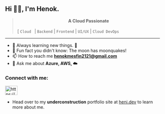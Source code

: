 ## Hi ✌🏽, I'm Henok.

> __<div align="center">A Cloud Passionate </div>__
 <br /> [ ```Cloud ``` | ```Backend``` | ```Frontend``` | ```UI/UX``` | ```Cloud DevOps``` 

---

* 🌱 Always learning new things. 🐶
* 👻 Fun fact you didn't know: The moon has moonquakes!
* 📫 How to reach me **henokmesfin2121@gmail.com**
* 💬 Ask me about **Azure, AWS, ☁️**

<h3 align="left">Connect with me:</h3>
<p align="left">
<a href="https://linkedin.com/in/https://www.linkedin.com/in/henok-mesfin/" target="blank"><img align="center" 
src="https://raw.githubusercontent.com/rahuldkjain/github-profile-readme-generator/master/src/images/icons/Social/linked-in-alt.svg" alt="https://www.linkedin.com/in/henok-mesfin/" height="30" width="40" /></a>
</p>

- Head over to my **underconstruction** portfolio site at [heni.dev](https://lemon-meadow-0e055fa10.2.azurestaticapps.net) to learn more about me.






